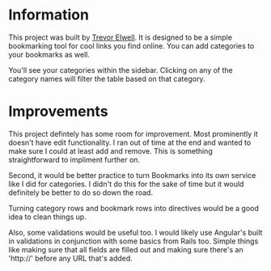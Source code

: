 # Information
This project was built by [Trevor Elwell](http://trevorelwell.me). It is designed to be a simple bookmarking tool for cool links you find online. You can add categories to your bookmarks as well.

You'll see your categories within the sidebar. Clicking on any of the category names will filter the table based on that category. 

# Improvements
This project defintely has some room for improvement. Most prominently it doesn't have edit functionality. I ran out of time at the end and wanted to make sure I could at least add and remove. This is something straightforward to impliment further on. 

Second, it would be better practice to turn Bookmarks into its own service like I did for categories. I didn't do this for the sake of time but it would definitely be better to do so down the road.

Turning category rows and bookmark rows into directives would be a good idea to clean things up.

Also, some validations would be useful too. I would likely use Angular's built in validations in conjunction with some basics from Rails too. Simple things like making sure that all fields are filled out and making sure there's an 'http://' before any URL that's added.